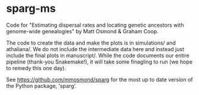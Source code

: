 # sparg-ms
Code for "Estimating dispersal rates and locating genetic ancestors with genome-wide genealogies" by Matt Osmond &amp; Graham Coop.

The code to create the data and make the plots is in simulations/ and athaliana/. We do not include the intermediate data here and instead just include the final plots in manuscript/. While the code documents our entire pipeline (thank-you Snakemake!), it will take some finagling to run (we hope to remedy this one day). 

See https://github.com/mmosmond/sparg for the most up to date version of the Python package, 'sparg'.
